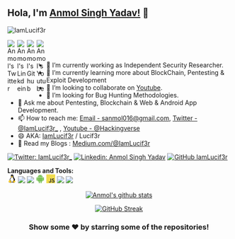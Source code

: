 ## Hola, I'm [Anmol Singh Yadav!](https://anmol-singh-yadav.github.io/) 👋

<p align="left"> <img src="https://komarev.com/ghpvc/?username=IamLucif3r&label=Views&color=blue&style=plastic" alt="IamLucif3r" /> </p>

<a href="https://twitter.com/IamLucif3r_">
  <img align="left" alt="Anmol's Twitter" width="22px" src="https://cdn.jsdelivr.net/npm/simple-icons@v3/icons/twitter.svg" />
</a>
<a href="https://www.linkedin.com/in/anmolsinghyadav/">
  <img align="left" alt="Anmol's Linkdein" width="22px" src="https://cdn.jsdelivr.net/npm/simple-icons@v3/icons/linkedin.svg" />
</a>
<a href="https://github.com/IamLucif3r">
  <img align="left" alt="Anmol's Github" width="22px" src="https://cdn.jsdelivr.net/npm/simple-icons@v3/icons/github.svg" />
</a>
<a href="https://www.youtube.com/channel/UCD4ne1HQI79TzUNt0knHylg">
  <img align="left" alt="Anmol's Youtube" width="22px" src="https://cdn.jsdelivr.net/npm/simple-icons@v3/icons/youtube.svg" />
</a>

<br/>
<br/>



- 🔭 I’m currently working as Independent Security Researcher.
- 🌱 I’m currently learning more about BlockChain, Pentesting & Exploit Development
- 👯 I’m looking to collaborate on [Youtube](https://www.youtube.com/channel/UCD4ne1HQI79TzUNt0knHylg).
- 🤔 I’m looking for Bug Hunting Methodologies.
- 💬 Ask me about Pentesting, Blockchain & Web & Android App Development.
- 📫 How to reach me: [Email - sanmol016@gmail.com](mailto:sanmol016@gmail.com), [Twitter - @IamLucif3r_](https://twitter.com/IamLucif3r_) , [Youtube - @Hackingverse](https://www.youtube.com/channel/UCD4ne1HQI79TzUNt0knHylg)
- 😄 AKA: [IamLucif3r](https://www.google.com/search?q=iamlucif3r&oq=iamlucif3r+&aqs=chrome..69i57j35i39j0i13j69i60l5.3190j0j7&sourceid=chrome&ie=UTF-8) / Lucif3r
- 📝 Read my Blogs : [Medium.com/@IamLucif3r](https://medium.com/@IamLucif3r)

[![Twitter: IamLucif3r_](https://img.shields.io/twitter/follow/iamlucif3r_?style=social)](https://twitter.com/IamLucif3r_)
[![Linkedin: Anmol Singh Yadav](https://img.shields.io/badge/-Anmol-blue?style=flat-square&logo=Linkedin&logoColor=white&link=https://www.linkedin.com/in/anmolsinghyadav/)](https://www.linkedin.com/in/anmolsinghyadav/)
[![GitHub IamLucif3r](https://img.shields.io/github/followers/IamLucif3r?label=follow&style=social)](https://github.com/IamLucif3r)



**Languages and Tools:**  
<code><img src="https://raw.githubusercontent.com/devicons/devicon/master/icons/linux/linux-original.svg" alt="linux" height="20"></code>
<code><img height="20" src="https://raw.githubusercontent.com/jmnote/z-icons/master/16x16/python.png"></code>
<code><img height="20" src="https://raw.githubusercontent.com/jmnote/z-icons/master/svg/c.svg"></code>
<code><img height="20" src="https://raw.githubusercontent.com/github/explore/80688e429a7d4ef2fca1e82350fe8e3517d3494d/topics/android/android.png"></code>
<code><img height="20" src="https://raw.githubusercontent.com/github/explore/80688e429a7d4ef2fca1e82350fe8e3517d3494d/topics/javascript/javascript.png"></code>
<code><img height="20" src="https://raw.githubusercontent.com/jmnote/z-icons/master/svg/cpp.svg"></code>
<code><img height="20" src="https://raw.githubusercontent.com/jmnote/z-icons/master/svg/bash.svg"></code>    
<div align="center">
</a>
<a href="https://github.com/iamlucif3r">
 <img align="center" src="https://github-readme-stats.vercel.app/api?username=iamlucif3r&show_icons=true&theme=radical&line_height=24" alt="Anmol's github stats"/>
</a>

[![GitHub Streak](https://github-readme-streak-stats.herokuapp.com?user=IamLucif3r&theme=dark)](https://git.io/streak-stats)

</div>



<div align="center">

### Show some ❤️ by starring some of the repositories!

</div>

